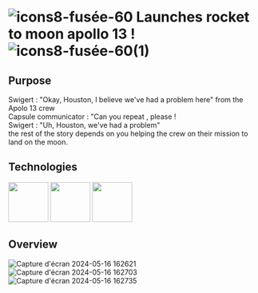 # ![icons8-fusée-60](https://github.com/mathieu-Glt/Game_for_Launch_the_rocket_to_moon/assets/84771497/34b91701-ec0f-444f-b904-a3285fe4b392) Launches rocket to moon apollo 13 ! ![icons8-fusée-60(1)](https://github.com/mathieu-Glt/Game_for_Launch_the_rocket_to_moon/assets/84771497/154f3796-7929-4339-8f5f-4c89f0947d05) 

## Purpose 
Swigert : "Okay, Houston, I believe we've had a problem here" from the Apolo 13 crew <br>
Capsule communicator : "Can you repeat , please !<br>
Swigert : "Uh, Houston, we've had a problem"<br>
the rest of the story depends on you helping the crew on their mission to land on the moon. 

## Technologies 
<img src="https://upload.wikimedia.org/wikipedia/commons/thumb/6/61/HTML5_logo_and_wordmark.svg/1024px-HTML5_logo_and_wordmark.svg.png" width="80" /> 
<img src="https://upload.wikimedia.org/wikipedia/commons/thumb/d/d5/CSS3_logo_and_wordmark.svg/1200px-CSS3_logo_and_wordmark.svg.png" width="80" />
<img src="https://upload.wikimedia.org/wikipedia/commons/6/6a/JavaScript-logo.png" width="80" />  

## Overview 
![Capture d'écran 2024-05-16 162621](https://github.com/mathieu-Glt/Game_for_Launch_the_rocket_to_moon/assets/84771497/cc602a01-90bb-43f8-8309-74df94827f5d) 
![Capture d'écran 2024-05-16 162703](https://github.com/mathieu-Glt/Game_for_Launch_the_rocket_to_moon/assets/84771497/fdf3b84a-9b4b-43c0-a9d9-a3b8614c222f) 
![Capture d'écran 2024-05-16 162735](https://github.com/mathieu-Glt/Game_for_Launch_the_rocket_to_moon/assets/84771497/a00503a7-b8aa-4f1d-9a7c-7f50a52e810a)
